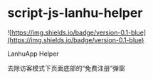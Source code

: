 # script-js-lanhu-helper

![https://img.shields.io/badge/version-0.1-blue](https://img.shields.io/badge/version-0.1-blue)

LanhuApp Helper

去除访客模式下页面底部的“免费注册”弹窗
